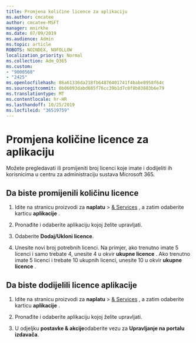 ```yaml
---
title: Promjena količine licence za aplikaciju
ms.author: cmcatee
author: cmcatee-MSFT
manager: mnirkhe
ms.date: 07/09/2019
ms.audience: Admin
ms.topic: article
ROBOTS: NOINDEX, NOFOLLOW
localization_priority: Normal
ms.collection: Adm_O365
ms.custom:
- "9000568"
- "2425"
ms.openlocfilehash: 86a61336da218fb64876401741f4babe8958f64c
ms.sourcegitcommit: 0b06093dabd685f76cc39b1d7c0f8b03883b6e79
ms.translationtype: MT
ms.contentlocale: hr-HR
ms.lasthandoff: 10/25/2019
ms.locfileid: "36519759"
---
```

# <a name="change-app-license-quantity"></a>Promjena količine licence za aplikaciju

Možete pregledavati ili promijeniti broj licenci koje imate i dodijeliti ih korisnicima u centru za administraciju sustava Microsoft 365. 

## <a name="to-change-license-quantity"></a>Da biste promijenili količinu licence

1. Idite na stranicu proizvodi za **naplatu** > [& Services](https://go.microsoft.com/fwlink/p/?linkid=842054) , a zatim odaberite karticu **aplikacije** .

2. Pronađite i odaberite aplikaciju kojoj želite upravljati.  

3. Odaberite **Dodaj/Ukloni licence**.

4. Unesite novi broj potrebnih licenci. Na primjer, ako trenutno imate 5 licenci i samo trebate 4, unesite 4 u okvir **ukupne licence** . Ako trenutno imate 5 licenci i trebate 10 ukupnih licenci, unesite 10 u okvir **ukupne licence** .

## <a name="to-assign-app-licenses"></a>Da biste dodijelili licence aplikacije

1. Idite na stranicu proizvodi za **naplatu** > [& Services](https://go.microsoft.com/fwlink/p/?linkid=842054) , a zatim odaberite karticu **aplikacije** .

2. Pronađite i odaberite aplikaciju kojoj želite upravljati.  

3. U odjeljku **postavke & akcije**odaberite vezu za **Upravljanje na portalu izdavača**.